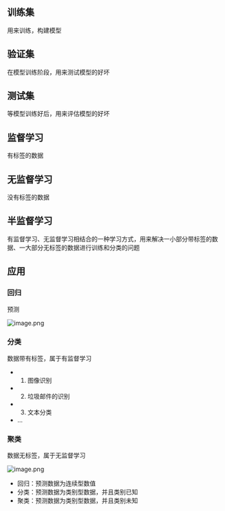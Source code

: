 ## 训练集
用来训练，构建模型

## 验证集
在模型训练阶段，用来测试模型的好坏

## 测试集
等模型训练好后，用来评估模型的好坏


## 监督学习
有标签的数据

## 无监督学习
没有标签的数据

## 半监督学习
有监督学习、无监督学习相结合的一种学习方式，用来解决一小部分带标签的数据、一大部分无标签的数据进行训练和分类的问题

## 应用
### 回归
预测

![image.png](https://p9-juejin.byteimg.com/tos-cn-i-k3u1fbpfcp/c6f96ff97a6b4854884811f1875b83c4~tplv-k3u1fbpfcp-watermark.image?)

### 分类
数据带有标签，属于有监督学习
- 1. 图像识别
- 2. 垃圾邮件的识别
- 3. 文本分类
- ...

### 聚类
数据无标签，属于无监督学习

![image.png](https://p3-juejin.byteimg.com/tos-cn-i-k3u1fbpfcp/8b6f28f20257447ba420fa46fa0a2bbe~tplv-k3u1fbpfcp-watermark.image?)

- 回归：预测数据为连续型数值
- 分类：预测数据为类别型数据，并且类别已知
- 聚类：预测数据为类别型数据，并且类别未知
